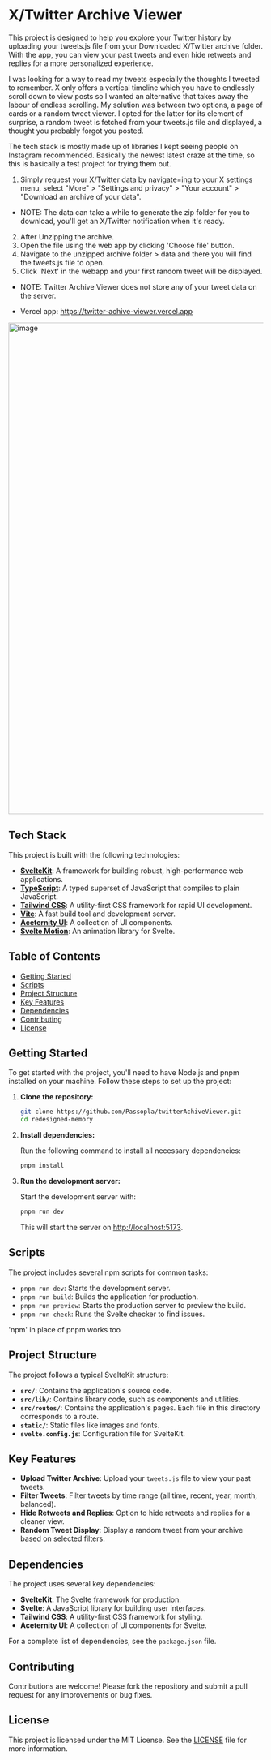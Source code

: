 # X/Twitter Archive Viewer

This project is designed to help you explore your Twitter history by uploading your tweets.js file from your Downloaded X/Twitter archive folder. With the app, you can view your past tweets and even hide retweets and replies for a more personalized experience.

I was looking for a way to read my tweets especially the thoughts I tweeted to remember. X only offers a vertical timeline which you have to endlessly scroll down to view posts so I wanted an alternative that takes away the labour of endless scrolling. My solution was between two options, a page of cards or a random tweet viewer. I opted for the latter for its element of surprise, a random tweet is fetched from your tweets.js file and displayed, a thought you probably forgot you posted.

The tech stack is mostly made up of libraries I kept seeing people on Instagram recommended. Basically the newest latest craze at the time, so this is basically a test project for trying them out.

1. Simply request your X/Twitter data by navigate=ing to your X settings menu, select "More" > "Settings and privacy" > "Your account" > "Download an archive of your data".
- NOTE: The data can take a while to generate the zip folder for you to download, you'll get an X/Twitter notification when it's ready.
2. After Unzipping the archive.
3. Open the file using the web app by clicking 'Choose file' button.
4. Navigate to the unzipped archive folder > data and there you will find the tweets.js file to open.
5. Click 'Next' in the webapp and your first random tweet will be displayed.
- NOTE: Twitter Archive Viewer does not store any of your tweet data on the server.

- Vercel app: https://twitter-achive-viewer.vercel.app

<img width="1879" height="969" alt="image" src="https://github.com/user-attachments/assets/573de441-50fa-4ef3-b017-21ac990c72f5" />


## Tech Stack

This project is built with the following technologies:

- **[SvelteKit](https://kit.svelte.dev/)**: A framework for building robust, high-performance web applications.
- **[TypeScript](https://www.typescriptlang.org/)**: A typed superset of JavaScript that compiles to plain JavaScript.
- **[Tailwind CSS](https://tailwindcss.com/)**: A utility-first CSS framework for rapid UI development.
- **[Vite](https://vitejs.dev/)**: A fast build tool and development server.
- **[Aceternity UI](https://ui.aceternity.com/)**: A collection of UI components.
- **[Svelte Motion](https://motion.dev/svelte)**: An animation library for Svelte.

## Table of Contents

- [Getting Started](#getting-started)
- [Scripts](#scripts)
- [Project Structure](#project-structure)
- [Key Features](#key-features)
- [Dependencies](#dependencies)
- [Contributing](#contributing)
- [License](#license)

## Getting Started

To get started with the project, you'll need to have Node.js and pnpm installed on your machine. Follow these steps to set up the project:

1.  **Clone the repository:**

    ```bash
    git clone https://github.com/Passopla/twitterAchiveViewer.git
    cd redesigned-memory
    ```

2.  **Install dependencies:**

    Run the following command to install all necessary dependencies:

    ```bash
    pnpm install
    ```

3.  **Run the development server:**

    Start the development server with:

    ```bash
    pnpm run dev
    ```

    This will start the server on [http://localhost:5173](http://localhost:5173).

## Scripts

The project includes several npm scripts for common tasks:

- `pnpm run dev`: Starts the development server.
- `pnpm run build`: Builds the application for production.
- `pnpm run preview`: Starts the production server to preview the build.
- `pnpm run check`: Runs the Svelte checker to find issues.

'npm' in place of pnpm works too

## Project Structure

The project follows a typical SvelteKit structure:

- **`src/`**: Contains the application's source code.
- **`src/lib/`**: Contains library code, such as components and utilities.
- **`src/routes/`**: Contains the application's pages. Each file in this directory corresponds to a route.
- **`static/`**: Static files like images and fonts.
- **`svelte.config.js`**: Configuration file for SvelteKit.

## Key Features

- **Upload Twitter Archive**: Upload your `tweets.js` file to view your past tweets.
- **Filter Tweets**: Filter tweets by time range (all time, recent, year, month, balanced).
- **Hide Retweets and Replies**: Option to hide retweets and replies for a cleaner view.
- **Random Tweet Display**: Display a random tweet from your archive based on selected filters.

## Dependencies

The project uses several key dependencies:

- **SvelteKit**: The Svelte framework for production.
- **Svelte**: A JavaScript library for building user interfaces.
- **Tailwind CSS**: A utility-first CSS framework for styling.
- **Aceternity UI**: A collection of UI components for Svelte.

For a complete list of dependencies, see the `package.json` file.

## Contributing

Contributions are welcome! Please fork the repository and submit a pull request for any improvements or bug fixes.

## License

This project is licensed under the MIT License. See the [LICENSE](LICENSE) file for more information.
